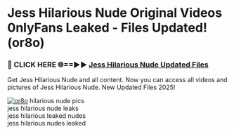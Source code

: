 # Jess Hilarious Nude Original Videos 0nlyFans Leaked - Files Updated! (or8o)

<h3>🔴 CLICK HERE 🌐==►► <a href="https://tinyurl.com/yrmya6cz" rel="nofollow">Jess Hilarious Nude Updated Files</a></h3>

Get Jess Hilarious Nude and all content. Now you can access all videos and pictures of Jess Hilarious Nude. New Updated Files 2025!

[![or8o](https://i.imgur.com/FMdXYCs.gif)](https://tinyurl.com/yrmya6cz)
hilarious nude pics<br>
jess hilarious nude leaks<br>
jess hilarious leaked nudes<br>
jess hilarious nudes leaked
